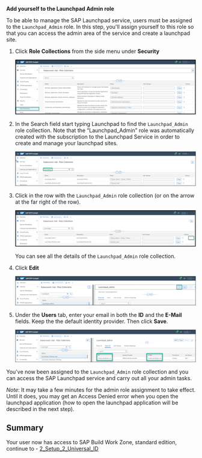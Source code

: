 **Add yourself to the Launchpad Admin role**


To be able to manage the SAP Launchpad service, users must be assigned to the <code>Launchpad_Admin</code> role. In this step, you'll assign yourself to this role so that you can access the admin area of the service and create a launchpad site.

1. Click **Role Collections** from the side menu under <strong>Security</strong>
  
     ![](../images/Role_collections.png)
  
  
2. In the Search field start typing Launchpad to find the <code>Launchpad_Admin</code> role collection.
Note that the &ldquo;Launchpad_Admin&rdquo; role was automatically created with the subscription to the Launchpad Service in order to create and manage your launchpad sites.

     ![](../images/Search_launchpad_admin.png)


5. Click in the row with the <code>Launchpad_Admin</code> role collection (or on the arrow at the far right of the row).

      ![](../images/Open_role_collection.png)

     You can see all the details of the <code>Launchpad_Admin</code> role collection.


6. Click <strong>Edit</strong>

      ![](../images/Click_edit.png)

      
7. Under the <strong>Users</strong> tab, enter your email in both the <strong>ID</strong> and the <strong>E-Mail</strong> fields. 
Keep the the default identity provider. Then click <strong>Save</strong>.


     ![](../images/Add_emails.png)


You've now been assigned to the <code>Launchpad_Admin</code> role collection and you can access the SAP Launchpad service and carry out all your admin tasks.

*Note*: It may take a few minutes for the admin role assignment to take effect. Until it does, you may get an Access Denied error when you open the launchpad application (how to open the launchpad application will be described in the next step).


## Summary

Your user now has access to SAP Build Work Zone, standard edition, continue to - [2_Setup_2_Universal_ID](https://github.com/SAP-samples/teched2023-XP162/blob/main/Exercises/2_Setup/6_Access%20Launchpad.md)
